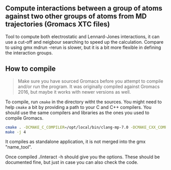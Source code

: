 
## Compute interactions between a group of atoms against two other groups of atoms from MD trajectories (Gromacs XTC files)

Tool to compute both electrostatic and Lennard-Jones interactions, it can
use a cut-off and neigbour searching to speed up the calculation. 
Compare to using gmx mdrun -rerun is slower, but it is a bit more flexible
in defining the interaction groups. 


## How to compile

> Make sure you have sourced Gromacs before you attempt to compile and/or run the program. 
It was originally compiled against Gromacs 2016, but maybe it works with newer versions as well.

To compile, run `cmake` in the directory witht the sources. You might need to help `cmake` a 
bit by providing a path to your C and C++ compilers. You should use the same compilers and libraries
as the ones you used to compile Gromacs.

```bash
cmake . -DCMAKE_C_COMPILER=/opt/local/bin/clang-mp-7.0 -DCMAKE_CXX_COMPILER=/opt/local/bin/clang++-mp-7.0 -DCMAKE_PREFIX_PATH=/opt/local/lib/
make -j 4
```

It compiles as standalone application, it is not merged into the gmx "name_tool". 

Once compiled ./interact -h should give you the options. These should be documented 
fine, but just in case you can also check the code. 





